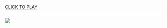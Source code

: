 
<a href="https://premium76.site?title=spongebob_game_unblocked&ref=13M">CLICK TO PLAY</a></h3>
<hr>

<a href="https://premium76.site?title=spongebob_game_unblocked&ref=13M"><img src="https://clearcache.store/games.png"></a>


